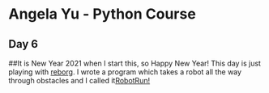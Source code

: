 # Angela Yu - Python Course
## Day 6
##It is New Year 2021 when I start this, so Happy New Year!
This day is just playing with [reborg](https://reeborg.ca/reeborg.html). I wrote a program which takes a robot all the way through obstacles and I called it[RobotRun!](robRun.py)